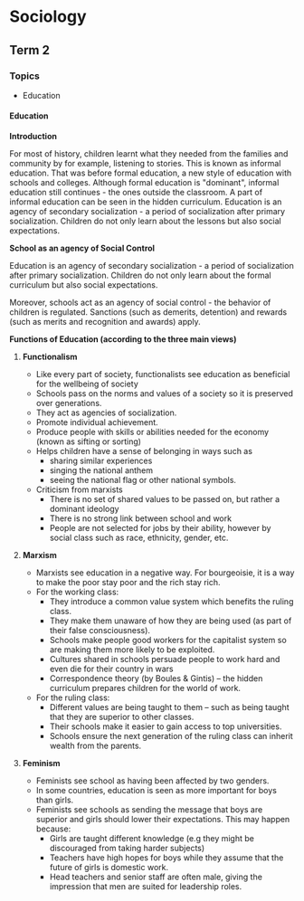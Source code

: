<h1>Sociology</h1>

## Term 2

### Topics
- Education

#### Education

**Introduction**

For most of history, children learnt what they needed from the families and community by for example, listening to stories. This is known as informal education. That was before formal education, a new style of education with schools and colleges. Although formal education is "dominant", informal education still continues - the ones outside the classroom. A part of informal education can be seen in the hidden curriculum. Education is an agency of secondary socialization - a period of socialization after primary socialization. Children do not only learn about the lessons but also social expectations.

**School as an agency of Social Control**

Education is an agency of secondary socialization - a period of socialization after primary socialization. Children do not only learn about the formal curriculum but also social expectations.

Moreover, schools act as an agency of social control - the behavior of children is regulated. Sanctions (such as demerits, detention) and rewards (such as merits and recognition and awards) apply. 

**Functions of Education (according to the three main views)**
1. **Functionalism**
    - Like every part of society, functionalists see education as beneficial for the wellbeing of society
    - Schools pass on the norms and values of a society so it is preserved over generations. 
    - They act as agencies of socialization. 
    - Promote individual achievement.
    - Produce people with skills or abilities needed for the economy (known as sifting or sorting)
    - Helps children have a sense of belonging in ways such as  
        - sharing similar experiences
        - singing the national anthem
        - seeing the national flag or other national symbols.  
    - Criticism from marxists
        - There is no set of shared values to be passed on, but rather a dominant ideology 
        - There is no strong link between school and work 
        - People are not selected for jobs by their ability, however by social class such as race, ethnicity, gender, etc.

2. **Marxism**
    - Marxists see education in a negative way. For bourgeoisie, it is a way to make the poor stay poor and the rich stay rich.
    - For the working class:
        - They introduce a common value system which benefits the ruling class.
        - They make them unaware of how they are being used (as part of their false consciousness).
        - Schools make people good workers for the capitalist system so are making them more likely to be exploited.
        - Cultures shared in schools persuade people to work hard and even die for their country in wars
        - Correspondence theory (by Boules & Gintis) – the hidden curriculum prepares children for the world of work.
    - For the ruling class:
        - Different values are being taught to them – such as being taught that they are superior to other classes. 
        - Their schools make it easier to gain access to top universities. 
        - Schools ensure the next generation of the ruling class can inherit wealth from the parents. 

3. **Feminism**
    - Feminists see school as having been affected by two genders.
    - In some countries, education is seen as more important for boys than girls.
    - Feminists see schools as sending the message that boys are superior and girls should lower their expectations. This may happen because: 
        - Girls are taught different knowledge (e.g they might be discouraged from taking harder subjects) 
        - Teachers have high hopes for boys while they assume that the future of girls is domestic work.
        - Head teachers and senior staff are often male, giving the impression that men are suited for leadership roles.